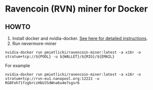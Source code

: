 # Ravencoin (RVN) miner for Docker

## HOWTO
1. Install docker and nvidia-docker. [See here for detailed instructions](https://github.com/NVIDIA/nvidia-docker).
2. Run nevermore-miner
```
nvidia-docker run pmietlicki/ravencoin-miner:latest -a x16r -o stratum+tcp://${POOL} -u ${WALLET}/${RIG}/${EMAIL}
```
For example
```
nvidia-docker run pmietlicki/ravencoin-miner:latest -a x16r -o stratum+tcp://rvn-eu1.nanopool.org:12222 -u RG8Foh71fzgbrczHbUJSdWna6u4e7sgsr6
```
